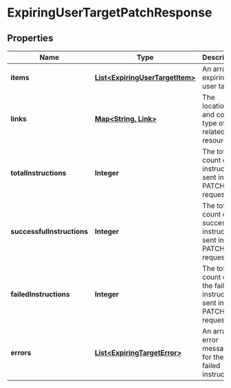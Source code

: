 

# ExpiringUserTargetPatchResponse


## Properties

| Name | Type | Description | Notes |
|------------ | ------------- | ------------- | -------------|
|**items** | [**List&lt;ExpiringUserTargetItem&gt;**](ExpiringUserTargetItem.md) | An array of expiring user targets |  |
|**links** | [**Map&lt;String, Link&gt;**](Link.md) | The location and content type of related resources |  [optional] |
|**totalInstructions** | **Integer** | The total count of instructions sent in the PATCH request |  [optional] |
|**successfulInstructions** | **Integer** | The total count of successful instructions sent in the PATCH request |  [optional] |
|**failedInstructions** | **Integer** | The total count of the failed instructions sent in the PATCH request |  [optional] |
|**errors** | [**List&lt;ExpiringTargetError&gt;**](ExpiringTargetError.md) | An array of error messages for the failed instructions |  [optional] |



